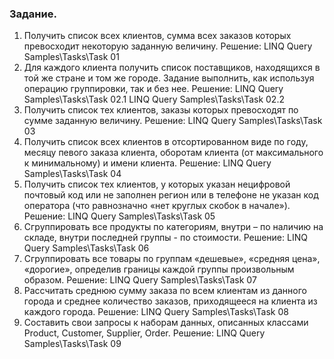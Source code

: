 ### Задание. 

1.	Получить список всех клиентов, сумма всех заказов которых превосходит некоторую заданную величину.
Решение: LINQ Query Samples\Tasks\Task 01
2.	Для каждого клиента получить список поставщиков, находящихся в той же стране и том же городе. Задание выполнить, как используя операцию группировки, так и без нее.
Решение: LINQ Query Samples\Tasks\Task 02.1
         LINQ Query Samples\Tasks\Task 02.2
3.	Получить список тех клиентов, заказы которых превосходят по сумме заданную величину.
Решение: LINQ Query Samples\Tasks\Task 03
4.	Получить список всех клиентов в отсортированном виде по году, месяцу певого заказа клиента, оборотам клиента (от максимального к минимальному) и имени клиента.
Решение: LINQ Query Samples\Tasks\Task 04
5.	Получить список тех клиентов, у которых указан нецифровой почтовый код или не заполнен регион или в телефоне не указан код оператора (что равнозначно «нет круглых скобок в начале»).
Решение: LINQ Query Samples\Tasks\Task 05
6.	Сгруппировать все продукты по категориям, внутри – по наличию на складе, внутри последней группы - по стоимости.
Решение: LINQ Query Samples\Tasks\Task 06
7.	Сгруппировать все товары по группам «дешевые», «средняя цена», «дорогие», определив границы каждой группы произвольным образом.
Решение: LINQ Query Samples\Tasks\Task 07
8.	Рассчитать среднюю сумму заказа по всем клиентам из данного города и среднее количество заказов, приходящееся на клиента из каждого города.
Решение: LINQ Query Samples\Tasks\Task 08
9.	Cоставить свои запросы к наборам данных, описанных классами Product, Customer, Supplier, Order.
Решение: LINQ Query Samples\Tasks\Task 09

